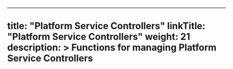 
---
title: "Platform Service Controllers"
linkTitle: "Platform Service Controllers"
weight: 21
description: >
  Functions for managing Platform Service Controllers
---
